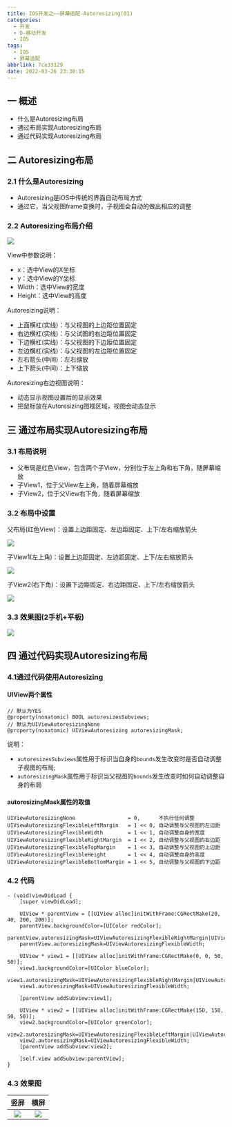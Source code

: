 ```yaml
---
title: IOS开发之——屏幕适配-Autoresizing(01)
categories:
  - 开发
  - D-移动开发
  - IOS
tags:
  - IOS
  - 屏幕适配
abbrlink: 7ce33129
date: 2022-03-26 23:30:15
---
```

## 一 概述

* 什么是Autoresizing布局
* 通过布局实现Autoresizing布局
* 通过代码实现Autoresizing布局

<!--more-->

## 二 Autoresizing布局

### 2.1 什么是Autoresizing

* Autoresizing是iOS中传统的界面自动布局方式
* 通过它，当父视图frame变换时，子视图会自动的做出相应的调整

### 2.2 Autoresizing布局介绍

![][1]

View中参数说明：

* x：选中View的X坐标
* y：选中View的Y坐标
* Width：选中View的宽度
* Height：选中View的高度

Autoresizing说明：

* 上面横杠(实线)：与父视图的上边距位置固定
* 右边横杠(实线)：与父试图的右边距位置固定
* 下边横杠(实线)：与父视图的下边距位置固定
* 左边横杠(实线)：与父视图的左边距位置固定
* 左右箭头(中间)：左右缩放
* 上下箭头(中间)：上下缩放

Autoresizing右边视图说明：

* 动态显示视图设置后的显示效果
* 把鼠标放在Autoresizing图框区域，视图会动态显示

## 三 通过布局实现Autoresizing布局

### 3.1 布局说明

* 父布局是红色View，包含两个子View，分别位于左上角和右下角，随屏幕缩放
* 子View1，位于父View左上角，随着屏幕缩放
* 子View2，位于父View右下角，随着屏幕缩放

### 3.2 布局中设置

父布局(红色View)：设置上边距固定、左边距固定、上下/左右缩放箭头

![][2]

子View1(左上角)：设置上边距固定、左边距固定、上下/左右缩放箭头

![][3]

子View2(右下角)：设置下边距固定、右边距固定、上下/左右缩放箭头

![][4]

### 3.3 效果图(2手机+平板)
![][5]

## 四 通过代码实现Autoresizing布局
### 4.1通过代码使用Autoresizing

#### UIView两个属性

```
// 默认为YES
@property(nonatomic) BOOL autoresizesSubviews;
// 默认为UIViewAutoresizingNone
@property(nonatomic) UIViewAutoresizing autoresizingMask;
```

说明：

* `autoresizesSubviews`属性用于标识当自身的`bounds`发生改变时是否自动调整子视图的布局;
* `autoresizingMask`属性用于标识当父视图的`bounds`发生改变时如何自动调整自身的布局

#### autoresizingMask属性的取值

```
UIViewAutoresizingNone                 = 0,      不执行任何调整
UIViewAutoresizingFlexibleLeftMargin   = 1 << 0, 自动调整与父视图的左边距
UIViewAutoresizingFlexibleWidth        = 1 << 1, 自动调整自身的宽度
UIViewAutoresizingFlexibleRightMargin  = 1 << 2, 自动调整与父视图的右边距
UIViewAutoresizingFlexibleTopMargin    = 1 << 3, 自动调整与父视图的上边距
UIViewAutoresizingFlexibleHeight       = 1 << 4, 自动调整自身的高度
UIViewAutoresizingFlexibleBottomMargin = 1 << 5, 自动调整与父视图的下边距
```

### 4.2 代码

```
- (void)viewDidLoad {
    [super viewDidLoad];
    
    UIView * parentView = [[UIView alloc]initWithFrame:CGRectMake(20, 40, 200, 200)];
    parentView.backgroundColor=[UIColor redColor];
    parentView.autoresizingMask=UIViewAutoresizingFlexibleRightMargin|UIViewAutoresizingFlexibleBottomMargin;
    parentView.autoresizingMask=UIViewAutoresizingFlexibleWidth;
    
    UIView * view1 = [[UIView alloc]initWithFrame:CGRectMake(0, 0, 50, 50)];
    view1.backgroundColor=[UIColor blueColor];
    view1.autoresizingMask=UIViewAutoresizingFlexibleRightMargin|UIViewAutoresizingFlexibleBottomMargin;
    view1.autoresizingMask=UIViewAutoresizingFlexibleWidth;
    
    [parentView addSubview:view1];
    
    UIView * view2 = [[UIView alloc]initWithFrame:CGRectMake(150, 150, 50, 50)];
    view2.backgroundColor=[UIColor greenColor];
    view2.autoresizingMask=UIViewAutoresizingFlexibleLeftMargin|UIViewAutoresizingFlexibleTopMargin;
    view2.autoresizingMask=UIViewAutoresizingFlexibleWidth;
    [parentView addSubview:view2];
         
    [self.view addSubview:parentView];  
}
```

### 4.3 效果图

|  竖屏  |  横屏  |
| :----: | :----: |
| ![][6] | ![][7] |



[1]:https://jsd.onmicrosoft.cn/gh/PGzxc/CDN/blog-ios/ios-screen-adapter-01-autoresizing-explain.png
[2]:https://jsd.onmicrosoft.cn/gh/PGzxc/CDN/blog-ios/ios-screen-adapter-01-board-father.png
[3]:https://jsd.onmicrosoft.cn/gh/PGzxc/CDN/blog-ios/ios-screen-adapter-01-board-son-view1.png
[4]:https://jsd.onmicrosoft.cn/gh/PGzxc/CDN/blog-ios/ios-screen-adapter-01-board-son-view2.png
[5]:https://jsd.onmicrosoft.cn/gh/PGzxc/CDN/blog-ios/ios-screen-adapter-01-board-effect.png
[6]:https://jsd.onmicrosoft.cn/gh/PGzxc/CDN/blog-ios//ios-screen-adapter-01-code-view1.png
[7]:https://jsd.onmicrosoft.cn/gh/PGzxc/CDN/blog-ios//ios-screen-adapter-01-code-view2.png

